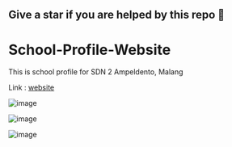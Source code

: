## Give a star if you are helped by this repo 🙏

# School-Profile-Website
This is school profile for SDN 2 Ampeldento, Malang

Link : [website](https://sdn2ampeldento.my.id/)

![image](https://github.com/Shizu-ka/School-Profile-Website/assets/58659139/b7f94f0b-fad5-48de-bd9b-53d28ca8fb00)

![image](https://github.com/Shizu-ka/School-Profile-Website/assets/58659139/6f048ed8-f2b6-485f-83a1-8ff9330900b8)

![image](https://github.com/Shizu-ka/School-Profile-Website/assets/58659139/eab76175-8956-41d9-ae38-b82066f7e14f)


